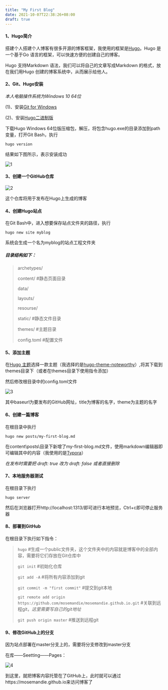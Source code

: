 ```yaml
---
title: "My First Blog"
date: 2021-10-07T22:38:26+08:00
draft: true
---
```


#### **1、Hugo简介**

搭建个人搭建个人博客有很多开源的博客框架，我使用的框架是[Hugo](https://gohugo.io/)。Hugo 是一个基于Go 语言的框架，可以快速方便的创建自己的博客。

Hugo 支持Markdown 语法，我们可以将自己的文章写成Markdown 的格式，放在我们用Hugo 创建的博客系统中，从而展示给他人。

#### **2、Git、Hugo安装**

*本人电脑操作系统为Windows 10 64位*

(1)、安装[Git for Windows](https://git-scm.com/download/win)

(2)、安装[Hugo二进制版](https://github.com/gohugoio/hugo/releases)

下载Hugo Windows 64位版压缩包，解压，将包含hugo.exe的目录添加到path变量，打开Git Bash，执行

`hugo version`

结果如下图所示，表示安装成功

![1](/images/1.png)

#### **3、创建一个GitHub仓库**

![2](/images/2.png)

这个仓库将用于发布在Hugo上生成的博客

#### **4、创建Hugo站点**

在Git Bash中，进入想要保存站点文件夹的路径，执行

`hugo new site myblog`

系统会生成一个名为myblog的站点工程文件夹

##### 目录结构如下：

>archetypes/ 
>
>content/     		#静态页面目录
>
>data/
>
>layouts/
>
>resourse/
>
>static/      		  #静态文件目录
>
>themes/     	   #主题目录
>
>config.toml 	  #配置文件

#### **5、添加主题**

在[Hugo 主题](https://themes.gohugo.io/)选择一款主题（我选择的是[hugo-theme-noteworthy](https://github.com/kimcc/hugo-theme-noteworthy)）,将其下载到themes目录下（或者在themes目录下使用指令添加）

然后修改根目录中的config.toml文件

![3](/images/3.png)

其中baseurl为要发布的GitHub网址，title为博客的名字，theme为主题的名字

#### **6、创建一篇博客**

在根目录中执行

`hugo new posts/my-first-blog.md`

在content\posts\目录下新增了my-first-blog.md文件，使用markdown编辑器即可编辑其中的内容（我使用的是[Typora](https://www.typora.io/)）

*在发布时需要把 draft: true 改为 draft: false 或者直接删除*

#### **7、本地服务器测试**

在根目录下执行

`hugo server`

然后在浏览器打开http://localhost:1313/即可进行本地预览，Ctrl+c即可停止服务器

#### **8、部署到GitHub**

在根目录下执行如下指令：

> `hugo` 
> #生成一个public文件夹，这个文件夹中的内容就是博客中的全部内容，需要将它们存放在Git仓库中
>
> `git init`
> #初始化仓库
>
> `git add -A`
> #将所有内容添加到git
>
> `git commit -m "first commit"`
> #提交到git本地
>
> `git remote add origin https://github.com/mosemandie/mosemandie.github.io.git`
> #关联到远程git，*这里需要写自己的git地址*
>
> `git push origin master`
> #推送到远程git

#### **9、修改GitHub上的分支**

因为站点部署在master分支上的，需要将分支修改到master分支

在库——Seetting——Pages：

![4](/images/4.png)



到这里，就把博客内容托管在了GitHub上，此时就可以通过https://mosemandie.github.io来访问博客了
